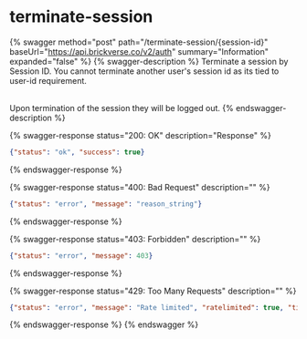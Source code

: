 # terminate-session

{% swagger method="post" path="/terminate-session/{session-id}" baseUrl="https://api.brickverse.co/v2/auth" summary="Information" expanded="false" %}
{% swagger-description %}
Terminate a session by Session ID. You cannot terminate another user's session id as its tied to user-id requirement.

\
Upon termination of the session they will be logged out.
{% endswagger-description %}

{% swagger-response status="200: OK" description="Response" %}
```json
{"status": "ok", "success": true}
```
{% endswagger-response %}

{% swagger-response status="400: Bad Request" description="" %}
```json
{"status": "error", "message": "reason_string"}
```
{% endswagger-response %}

{% swagger-response status="403: Forbidden" description="" %}
```json
{"status": "error", "message": 403}
```
{% endswagger-response %}

{% swagger-response status="429: Too Many Requests" description="" %}
```json
{"status": "error", "message": "Rate limited", "ratelimited": true, "time": "seconds_string"}
```
{% endswagger-response %}
{% endswagger %}

